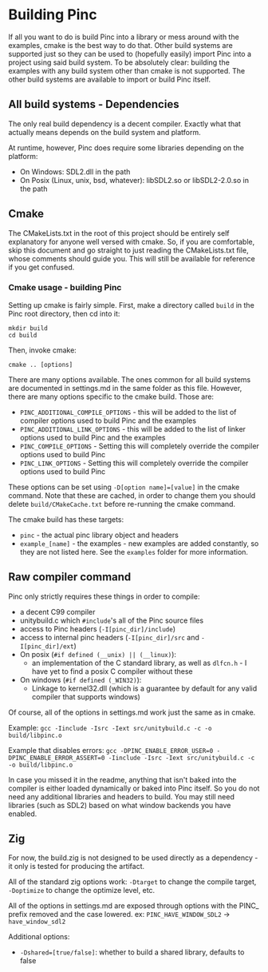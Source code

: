# Building Pinc

If all you want to do is build Pinc into a library or mess around with the examples, cmake is the best way to do that. Other build systems are supported just so they can be used to (hopefully easily) import Pinc into a project using said build system. To be absolutely clear: building the examples with any build system other than cmake is not supported. The other build systems are available to import or build Pinc itself.

## All build systems - Dependencies

The only real build dependency is a decent compiler. Exactly what that actually means depends on the build system and platform.

At runtime, however, Pinc does require some libraries depending on the platform:
- On Windows: SDL2.dll in the path
- On Posix (Linux, unix, bsd, whatever): libSDL2.so or libSDL2-2.0.so in the path

## Cmake

The CMakeLists.txt in the root of this project should be entirely self explanatory for anyone well versed with cmake. So, if you are comfortable, skip this document and go straight to just reading the CMakeLists.txt file, whose comments should guide you. This will still be available for reference if you get confused.

### Cmake usage - building Pinc

Setting up cmake is fairly simple. First, make a directory called `build` in the Pinc root directory, then cd into it:
```
mkdir build
cd build
```

Then, invoke cmake:
```
cmake .. [options]
```

There are many options available. The ones common for all build systems are documented in settings.md in the same folder as this file.
However, there are many options specific to the cmake build. Those are:
- `PINC_ADDITIONAL_COMPILE_OPTIONS` - this will be added to the list of compiler options used to build Pinc and the examples
- `PINC_ADDITIONAL_LINK_OPTIONS` - this will be added to the list of linker options used to build Pinc and the examples
- `PINC_COMPILE_OPTIONS` - Setting this will completely override the compiler options used to build Pinc
- `PINC_LINK_OPTIONS` - Setting this will completely override the compiler options used to build Pinc

These options can be set using `-D[option name]=[value]` in the cmake command. Note that these are cached, in order to change them you should delete `build/CMakeCache.txt` before re-running the cmake command.

The cmake build has these targets:
- `pinc` - the actual pinc library object and headers
- `example_[name]` - the examples - new examples are added constantly, so they are not listed here. See the `examples` folder for more information.

## Raw compiler command

Pinc only strictly requires these things in order to compile:
- a decent C99 compiler
- unitybuild.c which `#include`'s all of the Pinc source files
- access to Pinc headers (`-I[pinc_dir]/include`)
- access to internal pinc headers (`-I[pinc_dir]/src` and `-I[pinc_dir]/ext`)
- On posix (`#if defined (__unix) || (__linux)`):
    - an implementation of the C standard library, as well as `dlfcn.h` - I have yet to find a posix C compiler without these
- On windows (`#if defined (_WIN32)`):
    - Linkage to kernel32.dll (which is a guarantee by default for any valid compiler that supports windows)

Of course, all of the options in settings.md work just the same as in cmake.

Example: `gcc -Iinclude -Isrc -Iext src/unitybuild.c -c -o build/libpinc.o`

Example that disables errors: `gcc -DPINC_ENABLE_ERROR_USER=0 -DPINC_ENABLE_ERROR_ASSERT=0 -Iinclude -Isrc -Iext src/unitybuild.c -c -o build/libpinc.o`

In case you missed it in the readme, anything that isn't baked into the compiler is either loaded dynamically or baked into Pinc itself. So you do not need any additional libraries and headers to build. You may still need libraries (such as SDL2) based on what window backends you have enabled.

## Zig

For now, the build.zig is not designed to be used directly as a dependency - it only is tested for producing the artifact.

All of the standard zig options work: `-Dtarget` to change the compile target, `-Doptimize` to change the optimize level, etc.

All of the options in settings.md are exposed through options with the PINC_ prefix removed and the case lowered. ex: `PINC_HAVE_WINDOW_SDL2` -> `have_window_sdl2`

Additional options:
- `-Dshared=[true/false]`: whether to build a shared library, defaults to false


